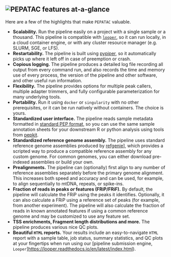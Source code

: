 ## <img src="../img/pepatac_logo_black.svg" alt="PEPATAC" class="img-fluid" style="max-height:35px; margin-top:-15px; margin-bottom:-10px"> features at-a-glance

Here are a few of the highlights that make `PEPATAC` valuable.

- **Scalability.** Run the pipeline easily on a project with a single sample or a thousand. This pipeline is compatible with [`looper`](https://github.com/pepkit/looper), so it can run locally, in a cloud container engine, or with any cluster resource manager (e.g. SLURM, SGE, or LFS).
- **Restartability.** The pipeline is built using [pypiper](https://github.com/databio/pypiper), so it automatically picks up where it left off in case of preemption or crash.
- **Copious logging.** The pipeline produces a detailed log file recording all output from every command run, and also records the time and memory use of every process, the version of the pipeline and other software, and other useful run information.
- **Flexibility.** The pipeline provides options for multiple peak callers, multiple adapter trimmers, and fully configurable parameterization for many underlying tools.
- **Portability.** Run it using `docker` or `singularity` with no other prerequisites, or it can be run natively without containers. The choice is yours.
- **Standardized user interface.** The pipeline reads sample metadata formatted in [standard PEP format](http://pepkit.github.io/), so you can use the same sample annotation sheets for your downstream R or python analysis using tools from [pepkit](http://pepkit.github.io/).
- **Standardized reference genome assembly.** The pipeline uses standard reference genome assemblies produced by [refgenie](http://github.com/databio/refgenie)], which provides a scripted way to produce a compatible reference assembly for any custom genome. For common genomes, you can either download pre-indexed assemblies or build your own.
- **Prealignments.** The pipeline can (optionally) first align to any number of reference assemblies separately before the primary genome alignment. This increases both speed and accuracy and can be used, for example, to align sequentially to mtDNA, repeats, or spike-ins.
- **Fraction of reads in peaks <i>or</i> features (FRiP/FRiF).** By default, the pipeline will calculate the FRiP using the peaks it identifies. Optionally, it can also calculate a FRiP using a reference set of peaks (for example, from another experiment).  The pipeline will also calculate the fraction of reads in known annotated features if using a common reference genome and may be customized to use any feature set.
- **TSS enrichments, Fragment length distributions and more.** The pipeline produces various nice QC plots.
- **Beautiful `HTML` reports.** Your results include an easy-to-navigate `HTML` report with a sample table, job status, summary statistics, and QC plots at your fingertips when run using our [pipeline submission engine, `Looper`]https://looper.readthedocs.io/en/latest/index.html).

